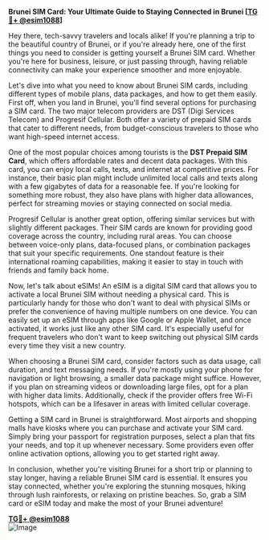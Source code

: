 **Brunei SIM Card: Your Ultimate Guide to Staying Connected in Brunei [[TG💪+ @esim1088](https://t.me/s/esim1088)]**

Hey there, tech-savvy travelers and locals alike! If you're planning a trip to the beautiful country of Brunei, or if you're already here, one of the first things you need to consider is getting yourself a Brunei SIM card. Whether you're here for business, leisure, or just passing through, having reliable connectivity can make your experience smoother and more enjoyable.

Let's dive into what you need to know about Brunei SIM cards, including different types of mobile plans, data packages, and how to get them easily. First off, when you land in Brunei, you'll find several options for purchasing a SIM card. The two major telecom providers are DST (Digi Services Telecom) and Progresif Cellular. Both offer a variety of prepaid SIM cards that cater to different needs, from budget-conscious travelers to those who want high-speed internet access.

One of the most popular choices among tourists is the **DST Prepaid SIM Card**, which offers affordable rates and decent data packages. With this card, you can enjoy local calls, texts, and internet at competitive prices. For instance, their basic plan might include unlimited local calls and texts along with a few gigabytes of data for a reasonable fee. If you're looking for something more robust, they also have plans with higher data allowances, perfect for streaming movies or staying connected on social media.

Progresif Cellular is another great option, offering similar services but with slightly different packages. Their SIM cards are known for providing good coverage across the country, including rural areas. You can choose between voice-only plans, data-focused plans, or combination packages that suit your specific requirements. One standout feature is their international roaming capabilities, making it easier to stay in touch with friends and family back home.

Now, let's talk about eSIMs! An eSIM is a digital SIM card that allows you to activate a local Brunei SIM without needing a physical card. This is particularly handy for those who don't want to deal with physical SIMs or prefer the convenience of having multiple numbers on one device. You can easily set up an eSIM through apps like Google or Apple Wallet, and once activated, it works just like any other SIM card. It's especially useful for frequent travelers who don't want to keep switching out physical SIM cards every time they visit a new country.

When choosing a Brunei SIM card, consider factors such as data usage, call duration, and text messaging needs. If you're mostly using your phone for navigation or light browsing, a smaller data package might suffice. However, if you plan on streaming videos or downloading large files, opt for a plan with higher data limits. Additionally, check if the provider offers free Wi-Fi hotspots, which can be a lifesaver in areas with limited cellular coverage.

Getting a SIM card in Brunei is straightforward. Most airports and shopping malls have kiosks where you can purchase and activate your SIM card. Simply bring your passport for registration purposes, select a plan that fits your needs, and top it up whenever necessary. Some providers even offer online activation options, allowing you to get started right away.

In conclusion, whether you're visiting Brunei for a short trip or planning to stay longer, having a reliable Brunei SIM card is essential. It ensures you stay connected, whether you're exploring the stunning mosques, hiking through lush rainforests, or relaxing on pristine beaches. So, grab a SIM card or eSIM today and make the most of your Brunei adventure!

**[TG💪+ @esim1088](https://t.me/s/esim1088)**  
![Image](https://i.postimg.cc/Y0z9fWf4/image.png)